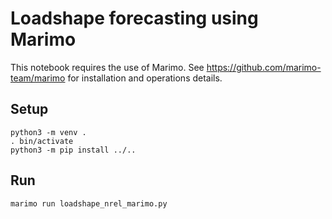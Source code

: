 # Loadshape forecasting using Marimo

This notebook requires the use of Marimo. See https://github.com/marimo-team/marimo for installation and operations details.

## Setup

~~~
python3 -m venv .
. bin/activate
python3 -m pip install ../..
~~~

## Run

~~~
marimo run loadshape_nrel_marimo.py
~~~
